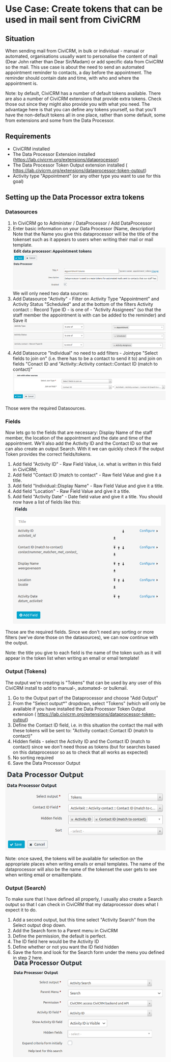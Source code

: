 # Use Case: Create tokens that can be used in mail sent from CiviCRM
## Situation
When sending mail from CiviCRM, in bulk or individual - manual or automated, organisations usually want to personalise the content of mail (Dear John rather than Dear Sir/Madam) or add specific data from CiviCRM so the mail. This use case is about the need to send an automated appointment reminder to contacts, a day before the appointment. The reminder should contain date and time, with who and where the appointment is.

Note: by default, CiviCRM has a number of default tokens available. There are also a number of CiviCRM extensions that provide extra tokens. Check those out since they might also provide you with what you need. The advantage here is that you can define any tokens yourself, so that you'll have the non-default tokens all in one place, rather than some default, some from extensions and some from the Data Processor.

## Requirements
* CiviCRM installed
* The Data Processor Extension installed (https://lab.civicrm.org/extensions/dataprocessor)
* The Data Processor Token Output extension installed (	https://lab.civicrm.org/extensions/dataprocessor-token-output)
* Activity type "Appointment" (or any other type you want to use for this goal)

## Setting up the Data Processor extra tokens
### Datasources

1. In CiviCRM go to Administer / DataProcessor / Add DataProcessor
1. Enter basic information on your Data Processor (Name, description) Note that the Name you give this dataprocessor will be the title of the tokenset such as it appears to users when writing their mail or mail template.
![General Settings Data Processor](docs/images/dp_settings_tokesn.png)
We will only need two data sources: 
1. Add Datasource "Activity" - Filter on Activity Type "Appointment" and Activity Status "Scheduled" and at the bottom of the filters Activity contact :: Record Type ID - is one of - "Activity Assignees" (so that the staff member the appointment is with can be added to the reminder) and Save it
![Source Settings Address](docs/images/dps_activityfilter3.png)
![Source Settings Address](docs/images/dps_activityfilter2.png)
![Source Settings Address](docs/images/dps_activityfilter1.png)
1. Add Datasource "Individual" no need to add filters - Jointype "Select fields to join on" (i.e. there has to be a contact to send it to) and join on fields "Conact ID and "Activity::Activity contact::Contact ID (match to contact)"
![Source Settings Address](docs/images/dp_settings_individual.png)

Those were the required Datasources. 

### Fields
Now lets go to the fields that are necessary: Display Name of the staff member, the location of the appointment and the date and time of the appointment. We'll also add the Activity ID and the Contact ID so that we can also create an output Search. With it we can quickly check if the output Token provides the correct fields/tokens.
1. Add field "Activity ID" - Raw Field Value, i.e. what is written in this field in CiviCRM;
1. Add field "Contact ID )match to contact" - Raw field Value and give it a title.
1. Add field "Individual::Display Name" - Raw Field Value and give it a title.
1. Add field "Location" - Raw Field Value and give it a title.
1. Add field "Activity Date" - Date field value and give it a title.
You should now have a list of fields like this:
![Source Settings Website](docs/images/dps_tokenfields.png)

Those are the required fields. Since we don't need any sorting or more filters (we've done those on the datasources), we can now continue with the output. 

Note: the title you give to each field is the name of the token such as it will appear in the token list when writing an email or email template!


### Output (Tokens)
The output we're creating is "Tokens" that can be used by any user of this CiviCRM install to add to manual-, automated- or bulkmail.
1. Go to the Output part of the Dataprocessor and choose "Add Output"
1. From the "Select output*" dropdown, select "Tokens" (which will only be available if you have installed the Data Processor Token Output extension  (	https://lab.civicrm.org/extensions/dataprocessor-token-output)
1. Define the Contact ID field, i.e. in this situation the contact the mail with these tokens will be sent to: "Activity contact::Contact ID (match to contact)"
1. Hidden fields - select the Activity ID and the Contact ID (match to contact) since we don't need those as tokens (but for searches based on this dataprocessor so as to check that all works as expected)
1. No sorting required
1. Save the Data Processor Output

![Source Settings Website](docs/images/dps_tokens_output.png)

Note: once saved, the tokens will be available for selection on the appropriate places when writing emails or email templates. The name of the dataprocessor will also be the name of the tokenset the user gets to see when writing email or emailtemplate. 



### Output (Search)
To make sure that I have defined all properly, I usually also create a Search output so that I can check in CiviCRM that my dataprocessor does what I expect it to do. 
1. Add a second output, but this time select "Activity Search" from the Select output drop down. 
1. Add the Search form to a Parent menu in CiviCRM
1. Define the permission, the default is perfect. 
1. The ID field here would be the Activity ID
1. Define whether or not you want the ID field hidden
1. Save the form and look for the Search form under the menu you defined in step 2 here.
![Source Settings Website](docs/images/dps_tokens_output_search.png)

